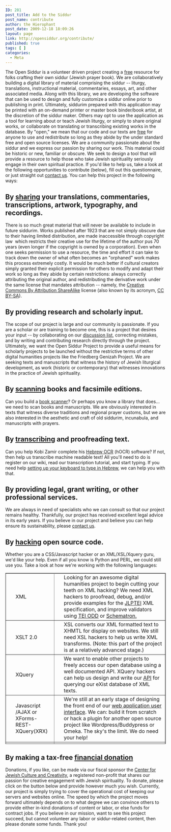 ```yaml
---
ID: 281
post_title: Add to the Siddur
post_name: contribute
author: the Hierophant
post_date: 2009-12-18 18:09:26
layout: page
link: http://opensiddur.org/contribute/
published: true
tags: [ ]
categories:
  - Meta
---
```

The Open Siddur is a volunteer driven project creating a <a href="http://freedomdefined.org/Definition">free</a> resource for folks crafting their own siddur (Jewish prayer book). We are collaboratively building a digital library of material comprising the siddur -- liturgy, translations, instructional material, commentaries, essays, art, and other associated media. Along with this library, we are developing the software that can be used to design and fully customize a siddur online prior to publishing in print. Ultimately, siddurim prepared with this application may be printed with an on-demand printer or master book binder/book artist, at the discretion of the siddur maker. Others may opt to use the application as a tool for learning about or teach Jewish liturgy, or simply to share original works, or collaborate on translating or transcribing existing works in the database. By "open," we mean that our code and our texts are <a href="http://freedomdefined.org/Definition">free</a> for anyone to use and redistribute so long as they abide by the under standard free and open source licenses. We are a community passionate about the siddur and we express our passion by sharing our work. This material could be historic or new, familiar or obscure. We seek to design a tool that will provide a resource to help those who take Jewish spirituality seriously engage in their own spiritual practice. If you'd like to help us, take a look at the following opportunities to contribute (below), fill out this questionnaire, or just straight out <a href="http://opensiddur.org/contact/" target="_self">contact us</a>. You can help this project in the following ways:
<h2>By <a href="http://opensiddur.org/contribute/upload/">sharing</a> your translations, commentaries, transcriptions, artwork, typography, and recordings.</h2>
There is so much great material that will never be available to include in future siddurim. Works published after 1923 that are not simply obscure due to their having limited distribution, are made inaccessible through copyright law  which restricts their creative use for the lifetime of the author pus 70 years (even longer if the copyright is owned by a corporation). Even when one seeks permission to use a resource, the time and effort it can take to track down the owner of what often becomes an "orphaned" work makes this process extremely costly. It would be much better if cultural creators simply granted their explicit permission for others to modify and adapt their work so long as they abide by certain restrictions: always correctly attributing the original author, and redistributing the derivative work under the same license that mandates attribution -- namely, the <a href="http://www.creativecommons.org/licenses/by-sa/3.0">Creative Commons By Attribution ShareAlike</a> license (also known by its acronym, <a href="http://www.creativecommons.org/licenses/by-sa/3.0">CC BY-SA</a>).
<h2>By providing research and scholarly input.</h2>
The scope of our project is large and our community is passionate. If you are a scholar or are training to become one, this is a project that desires your input -- by collaborating on our <a href="http://groups.google.com/group/opensiddur-talk/">discussion list</a>, correcting mistakes, and by writing and contributing research directly through the project. Ultimately, we want the Open Siddur Project to provide a useful means for scholarly projects to be launched without the restrictive terms of other digital humanities projects like the Friedberg Genizah Project. We are seeking texts and manuscripts that witness the history of Jewish liturgical development, as work (historic or contemporary) that witnesses innovations in the practice of Jewish spirituality.
<h2>By <a href="http://opensiddur.org/contribute/document-manuscript-imaging/">scanning</a> books and facsimile editions.</h2>
Can you build a <a href="http://diybookscanner.org/forum/viewtopic.php?f=14&amp;t=1192">book scanner</a>? Or perhaps you know a library that does... we need to scan books and manuscripts. We are obviously interested in texts that witness diverse traditions and regional prayer customs, but we are also interested in the aesthetic and craft of old siddurim, incunabula, and manuscripts with prayers.
<h2>By <a href="opensiddur.org/2012/10/transcription-of-jewish-liturgy-and-liturgy-related-work/">transcribing</a> and proofreading text.</h2>
Can you help Kobi Zamir complete his <a href="http://code.google.com/p/hebocr/">Hebrew OCR</a> (hOCR) software? If not, then help us transcribe machine readable text! All you'll need to do is register on our wiki, read our transcription tutorial, and start typing. If you need help <a href="http://opensiddur.org/tools/typing/">setting up your keyboard to type in Hebrew</a>, we can help you with that.
<h2>By providing legal, grant writing, or other professional services.</h2>
We are always in need of specialists who we can consult so that our project remains healthy. Thankfully, our project has received excellent legal advice in its early years. If you believe in our project and believe you can help ensure its sustainability, please <a href="http://opensiddur.org/contact/" target="_self">contact us</a>.
<h2>By <a href="https://github.com/opensiddur/opensiddur/wiki/Intro-to-Hacking">hacking</a> open source code.</h2>
Whether you are a CSS/Javascript hacker or an XML/XSL/Xquery guru, we'd like your help. Even if all you know is Python and PERL, we could still use you. Take a look at how we're working with the following languages:
<table style="height: 535px;" border="1" rules="all">
<tbody>
<tr>
<td style="padding-left: 30px;" width="30%">XML</td>
<td style="padding-left: 30px;" width="69%">Looking for an awesome digital humanities project to begin cutting your teeth on XML hacking? We need XML hackers to proofread, debug, and/or provide examples for the <a title="JLPTEI" href="https://github.com/opensiddur/opensiddur/wiki/JLPTEI-101:-00:-Introduction">JLPTEI</a> XML specification, and improve validators using <a class="external text" title="http://en.wikipedia.org/wiki/ODD_%28One_Document_Does_it_all%29" href="http://en.wikipedia.org/wiki/ODD_%28One_Document_Does_it_all%29" rel="nofollow">TEI ODD</a> or <a class="external text" title="http://www.schematron.com" href="http://www.schematron.com" rel="nofollow">Schematron.</a></td>
</tr>
<tr>
<td style="padding-left: 30px;">XSLT 2.0</td>
<td style="padding-left: 30px;">XSL converts our XML formatted text to XHMTL for display on websites. We still need XSL hackers to help us write XML transforms. (Note: this part of the project is at a relatively advanced stage.)</td>
</tr>
<tr>
<td style="padding-left: 30px;">XQuery</td>
<td style="padding-left: 30px;">We want to enable other projects to freely access our open database using a well documented API. XQuery hackers can help us design and write our <a href="http://web.archive.org/web/20120510025921/http://wiki.jewishliturgy.org/REST_API">API</a> for querying our eXist database of XML texts.</td>
</tr>
<tr>
<td style="padding-left: 30px;">Javascript /AJAX or XForms-REST-XQuery(XRX)</td>
<td style="padding-left: 30px;">We're still at an early stage of designing the front end of our <a title="Architecture" href="https://github.com/opensiddur/opensiddur/wiki/Architecture">web application user interface</a>. We can: build it from scratch or hack a plugin for another open source project like Wordpress/Buddypress or Omeka. The sky's the limit. We do need your help!</td>
</tr>
<tr>
<td style="padding-left: 30px;">CSS</td>
<td style="padding-left: 30px;">CSS hackers are needed to help us improve how text is displayed in our demonstration applet, as well as in all of our online resources including the user interface for our web application. We are especially interested in web designers who can code an understand web standards.</td>
</tr>
<tr>
<td style="padding-left: 30px;">PERL, Python, etc.</td>
<td style="padding-left: 30px;">Every now and again, we receive text being shared from some funky format. We need hackers who can script one-time transformations converting contributed material into our XML schema, <a title="JLPTEI" href="https://github.com/opensiddur/opensiddur/wiki/JLPTEI-101:-00:-Introduction">JLPTEI</a>.</td>
</tr>
</tbody>
</tbody></tbody></table>
<h2>By making a tax-free <a href="http://www.razoo.com/story/theopensiddurproject">financial donation</a></h2>
Donations, if you like, can be made via our fiscal sponsor the <a href="http://www.razoo.com/story/theopensiddurproject">Center for Jewish Culture and Creativity</a>, a registered non-profit that shares our passion for creative engagement with Jewish spirituality. To donate, please click on the button below and provide however much you wish. Currently, our project is simply trying to cover the operational cost of keeping our servers and websites online. The speed by which the project moves forward ultimately depends on to what degree we can convince others to provide either in-kind donations of content or labor, or else funds for contract jobs. If you believe in our mission, want to see this project succeed, but cannot volunteer any labor or siddur-related content, then please donate some funds. Thank you!